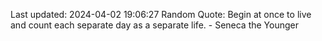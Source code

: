 Last updated: 2024-04-02 19:06:27
Random Quote: Begin at once to live and count each separate day as a separate life. - Seneca the Younger